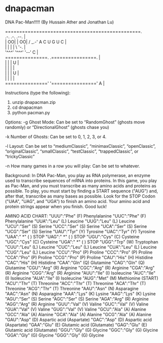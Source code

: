 # dnapacman
DNA Pac-Man!!!!! (By Hussain Ather and Jonathan Lu)

================================================.    
 .-.   .-.     .--.                             |    
| OO| | OO|   / _.-'    A   C   U   G   U   C   |    
|   | |   |   \  '-.                            |    
'^^^' '^^^'    '--'                         C   |    
===============.       .================.       |    
               |       |                |   U   |    
               |       |                |       |    
               |       |                |   U   |    
               |       |                |       |    
==============='       '================'   A   |  

Instructions (type the following):
1. unzip dnapacman.zip
2. cd dnapacman
3. python pacman.py

Options:
-g	Ghost Mode: Can be set to “RandomGhost” (ghosts move randomly) or “DirectionalGhost” (ghosts chase you)

-k	Number of Ghosts: Can be set to 0, 1, 2, 3, or 4.

-l	Layout: Can be set to “mediumClassic”, “minimaxClassic”, “openClassic”, “originalClassic”, “smallClassic”, “testClassic”, “trappedClassic”, or “trickyClassic”

-n	How many games in a row you will play: Can be set to whatever.


Background:
In DNA Pac-Man, you play as RNA polymerase, an enzyme used to transcribe sequences of mRNA into proteins. In this game, you play as Pac-Man, and you must transcribe as many amino acids and proteins as possible. To play, you must start by finding a START sequence ("AUG") and, after that, transcribe as many bases as possible. Look for the STOP Codon ("UAA", "UAG", and "UGA") to finish an amino acid. Your amino acid and protein strings appear when you finish. Good luck!

AMINO ACID CHART:
"UUU":"Phe" (F) Phenylalanine
"UUC":"Phe" (F) Phenylalanine
"UUA":"Leu" (L) Leucine
"UUG":"Leu" (L) Leucine
"UCU":"Ser" (S) Serine
"UCC":"Ser" (S) Serine
"UCA":"Ser" (S) Serine
"UCG":"Ser" (S) Serine
"UAU":"Tyr" (Y) Tyrosine
"UAC":"Tyr" (Y) Tyrosine
"UAA":" *"  ( ) STOP
"UAG":" *"  ( ) STOP
"UGU":"Cys" (C) Cysteine
"UGC":"Cys" (C) Cysteine
"UGA":" *"  ( ) STOP
"UGG":"Trp" (W) Tryptophan
"CUU":"Leu" (L) Leucine
"CUC":"Leu" (L) Leucine
"CUA":"Leu" (L) Leucine
"CUG":"Leu" (L) Leucine
"CCU":"Pro" (P) Proline
"CCC":"Pro" (P) Proline
"CCA":"Pro" (P) Proline
"CCG":"Pro" (P) Proline
"CAU":"His" (H) Histidine
"CAC":"His" (H) Histidine
"CAA":"Gln" (Q) Glutamine
"CAG":"Gln" (Q) Glutamine
"CGU":"Arg" (R) Arginine
"CGC":"Arg" (R) Arginine
"CGA":"Arg" (R) Arginine
"CGG":"Arg" (R) Arginine
"AUU":"Ile" (I) Isoleucine
"AUC":"Ile" (I) Isoleucine
"AUA":"Ile" (I) Isoleucine
"AUG":"Met" (M) Methionine (START)
"ACU":"Thr" (T) Threonine
"ACC":"Thr" (T) Threonine
"ACA":"Thr" (T) Threonine
"ACG":"Thr" (T) Threonine
"AAU":"Asn" (N) Asparagine
"AAC":"Asn" (N) Asparagine
"AAA":"Lys" (K) Lysine
"AAG":"Lys" (K) Lysine
"AGU":"Ser" (S) Serine
"AGC":"Ser" (S) Serine
"AGA":"Arg" (R) Arginine
"AGG":"Arg" (R) Arginine
"GUU":"Val" (V) Valine
"GUC":"Val" (V) Valine
"GUA":"Val" (V) Valine
"GUG":"Val" (V) Valine
"GCU":"Ala" (A) Alanine
"GCC":"Ala" (A) Alanine
"GCA":"Ala" (A) Alanine
"GCG":"Ala" (A) Alanine
"GAU":"Asp" (D) Aspartic acid (Aspartate)
"GAC":"Asp" (D) Aspartic acid (Aspartate)
"GAA":"Glu" (E) Glutamic acid (Glutamate)
"GAG":"Glu" (E) Glutamic acid (Glutamate)
"GGU":"Gly" (G) Glycine
"GGC":"Gly" (G) Glycine
"GGA":"Gly" (G) Glycine
"GGG":"Gly" (G) Glycine